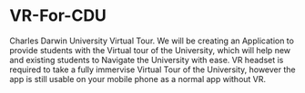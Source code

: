 # VR-For-CDU
Charles Darwin University Virtual Tour.
We will be creating an Application to provide students with the Virtual tour of the University, which will help new and existing students to Navigate the University with ease.
VR headset is required to take a fully immervise Virtual Tour of the University, however the app is still usable on your mobile phone as a normal app without VR.


